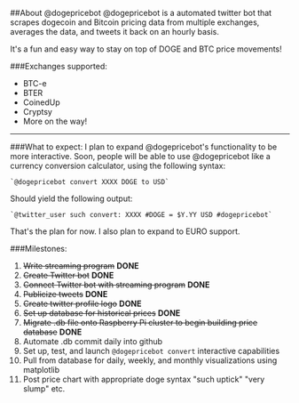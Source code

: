 ##About @dogepricebot
@dogepricebot is a automated twitter bot that scrapes dogecoin and Bitcoin pricing data from multiple exchanges, averages the data, and tweets it back on an hourly basis.

It's a fun and easy way to stay on top of DOGE and BTC price movements!

###Exchanges supported:
+ BTC-e
+ BTER
+ CoinedUp
+ Cryptsy
+ More on the way!

---

###What to expect:
I plan to expand @dogepricebot's functionality to be more interactive. Soon,
people will be able to use @dogepricebot like a currency conversion calculator,
using the following syntax:

    `@dogepricebot convert XXXX DOGE to USD`  

Should yield the following output:  

    `@twitter_user such convert: XXXX #DOGE = $Y.YY USD #dogepricebot`

That's the plan for now. I also plan to expand to EURO support.

###Milestones:
1. ~~Write streaming program~~ **DONE**
2. ~~Create Twitter bot~~ **DONE**
3. ~~Connect Twitter bot with streaming program~~ **DONE**
4. ~~Publicize tweets~~ **DONE**
5. ~~Create twitter profile logo~~ **DONE**
6. ~~Set up database for historical prices~~ **DONE**
7. ~~Migrate .db file onto Raspberry Pi cluster to begin building price database~~ **DONE**
8. Automate .db commit daily into github
9. Set up, test, and launch `@dogepricebot convert` interactive capabilities
10. Pull from database for daily, weekly, and monthly visualizations using matplotlib
11. Post price chart with appropriate doge syntax "such uptick" "very slump" etc.

